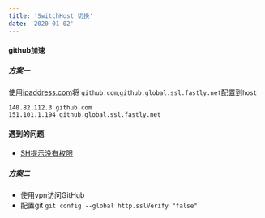 ```yaml
---
title: 'SwitchHost 切换'
date: '2020-01-02'
---
```

#### github加速
##### 方案一
使用[ipaddress.com](https://www.ipaddress.com)将 `github.com`,`github.global.ssl.fastly.net`配置到`host`
```
140.82.112.3 github.com
151.101.1.194 github.global.ssl.fastly.net
```
#### 遇到的问题

+ [SH提示没有权限](https://blog.csdn.net/benpaodelulu_guajian/article/details/97390101)

##### 方案二
+ 使用vpn访问GitHub
+ 配置git `git config --global http.sslVerify "false"`
